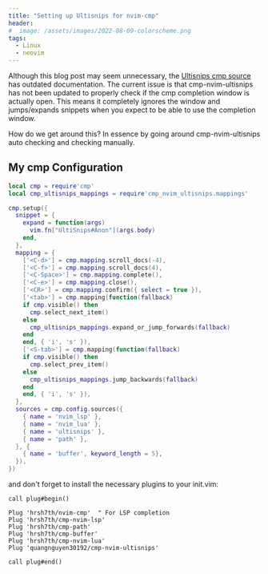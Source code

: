 ```yaml
---
title: "Setting up Ultisnips for nvim-cmp"
header:
#  image: /assets/images/2022-08-09-colorscheme.png
tags:
  - Linux
  - neovim
---
```


Although this blog post may seem unnecessary, the [Ultisnips cmp
source](https://github.com/quangnguyen30192/cmp-nvim-ultisnips) has outdated
documentation. The current issue is that cmp-nvim-ultisnips has not been
updated to properly check if the cmp completion window is actually open. This
means it completely ignores the window and jumps/expands snippets when you
expect to be able to use the completion window.

How do we get around this? In essence by going around cmp-nvim-ultisnips auto
checking and checking manually.

## My cmp Configuration

```lua
local cmp = require'cmp'
local cmp_ultisnips_mappings = require'cmp_nvim_ultisnips.mappings'

cmp.setup({
  snippet = {
    expand = function(args)
      vim.fn["UltiSnips#Anon"](args.body) 
    end,
  },
  mapping = {
    ['<C-d>'] = cmp.mapping.scroll_docs(-4),
    ['<C-f>'] = cmp.mapping.scroll_docs(4),
    ['<C-Space>'] = cmp.mapping.complete(),
    ['<C-e>'] = cmp.mapping.close(),
    ['<CR>'] = cmp.mapping.confirm({ select = true }),
    ['<tab>'] = cmp.mapping(function(fallback)
    if cmp.visible() then
      cmp.select_next_item()
    else
      cmp_ultisnips_mappings.expand_or_jump_forwards(fallback)
    end
    end, { 'i', 's' }),
    ['<S-tab>'] = cmp.mapping(function(fallback)
    if cmp.visible() then
      cmp.select_prev_item()
    else
      cmp_ultisnips_mappings.jump_backwards(fallback)
    end
    end, { 'i', 's' }),
  },
  sources = cmp.config.sources({
    { name = 'nvim_lsp' },
    { name = 'nvim_lua' },
    { name = 'ultisnips' },
    { name = 'path' },
  }, {
    { name = 'buffer', keyword_length = 5},
  }),
})

```
and don't forget to install the necessary plugins to your init.vim:

```vimscript
call plug#begin()

Plug 'hrsh7th/nvim-cmp'  " For LSP completion
Plug 'hrsh7th/cmp-nvim-lsp'
Plug 'hrsh7th/cmp-path'
Plug 'hrsh7th/cmp-buffer'
Plug 'hrsh7th/cmp-nvim-lua'
Plug 'quangnguyen30192/cmp-nvim-ultisnips'

call plug#end()
```
